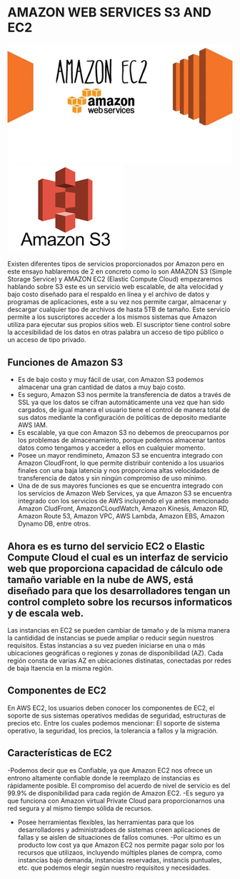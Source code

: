 # AMAZON WEB SERVICES S3 AND EC2

![image](IMAGENES/Image1.jpg)
![image](IMAGENES/Image2.png)

Existen diferentes tipos de servicios proporcionados por Amazon pero en este ensayo hablaremos de 2 en concreto como lo son AMAZON S3 (Simple Storage Service) y AMAZON EC2 (Elastic Compute Cloud) empezaremos hablando sobre S3 este es un servicio web escalable, de alta velocidad y bajo costo diseñado para el respaldo en línea y el archivo de datos y programas de aplicaciones, este a su vez nos permite cargar, almacenar y descargar cualquier tipo de archivos de hasta 5TB de tamaño.
Este servicio permite a los suscriptores acceder a los mismos sistemas que Amazon utiliza para ejecutar sus propios sitios web. El suscriptor tiene control sobre la accesibilidad de los datos en otras palabra un acceso de tipo público o un acceso de tipo privado.

## Funciones de Amazon S3
-	Es de bajo costo y muy fácil de usar, con Amazon S3 podemos almacenar una gran cantidad de datos a muy bajo costo.
-	Es seguro, Amazon S3 nos permite la transferencia de datos a través de SSL ya que los datos se cifran automáticamente una vez que han sido cargados, de igual manera el usuario tiene el control de manera total de sus datos mediante la configuración de politicas de deposito mediante AWS IAM.
-	Es escalable, ya que con Amazon S3 no debemos de preocuparnos por los problemas de almacenamiento, porque podemos almacenar tantos datos como tengamos y acceder a ellos en cualquier momento.
-	Posee un mayor rendimineto, Amazon S3 se encuentra integrado con Amazon CloudFront, lo que permite distribuir contenido a los usuarios finales con una baja latencia y nos proporciona altas velocidades de transferencia de datos y sin ningún compromiso de uso mínimo.
-	Una de de sus mayores funciones es que se encuentra integrado con los servicios de Amazon Web Services, ya que Amazon S3 se encuentra integrado con los servicios de AWS incluyendo el ya antes mencionado Amazon CludFront, AmazonCLoudWatch, Amazon Kinesis, Amazon RD, Amazon Route 53, Amazon VPC, AWS Lambda, Amazon EBS, Amazon Dynamo DB, entre otros.

## Ahora es es turno del servicio EC2 o Elastic Compute Cloud el cual es un interfaz de servicio web que proporciona capacidad de cálculo ode tamaño variable en la nube de AWS, está diseñado para que los desarrolladores tengan un control completo sobre los recursos informaticos y de escala web.
Las instancias en EC2 se pueden cambiar de tamaño y de la misma manera la cantididad de instancias se puede ampliar o reducir según nuestros requisitos. Estas instancias a su vez pueden iniciarse en una o más ubicaciones geográficas o regiones y zonas de disponibilidad (AZ). Cada región consta de varias AZ en ubicaciones distinatas, conectadas por redes de baja ltaencia en la misma región.

## Componentes de EC2
En AWS EC2, los usuarios deben conocer los componentes de EC2, el soporte de sus sistemas operativos medidas de seguridad, estructuras de precios etc.
Entre los cuales podemos mencionar:
El soporte de sistema operativo, la seguridad, los precios, la tolerancia a fallos y la migración.


## Características de EC2
-Podemos decir que es Confiable, ya que Amazon EC2 nos ofrece un entrono altamente confiable donde le reemplazo de instancias es rápidamente posible. El compromiso del acuerdo de nivel de servicio es del 99.9% de disponibilidad para cada región de Amazon EC2.
-Es seguro ya que funciona con Amazon virtual Private Cloud para proporcionarnos una red segura y al mismo tiempo sólida de recursos.
- Posee herramientas flexibles, las herramientas para que los desarrolladores y administradoes de sistemas creen aplicaciones de fallas y se aislen de situaciones de fallos comunes.
-Por ultimo es un producto low cost ya que Amazon EC2 nos permite pagar solo por los recursos que utilizaos, incluyendo múltiples planes de compra, como instancias bajo demanda, instancias reservadas, instancis puntuales, etc. que podemos elegir según nuestro requisitos y necesidades.




